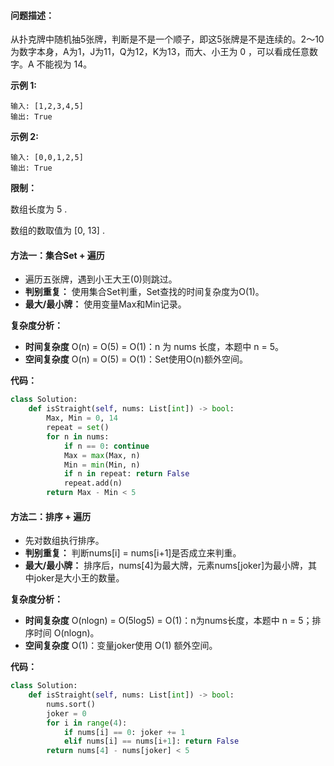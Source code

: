 ####  **问题描述：**

从扑克牌中随机抽5张牌，判断是不是一个顺子，即这5张牌是不是连续的。2～10为数字本身，A为1，J为11，Q为12，K为13，而大、小王为 0 ，可以看成任意数字。A 不能视为 14。



**示例 1:**

```
输入: [1,2,3,4,5]
输出: True
```

**示例 2:**

```
输入: [0,0,1,2,5]
输出: True
```

**限制：**

数组长度为 5 .

数组的数取值为 [0, 13] .



#### **方法一：集合Set + 遍历**

* 遍历五张牌，遇到小王大王(0)则跳过。
* **判别重复：** 使用集合Set判重，Set查找的时间复杂度为O(1)。
* **最大/最小牌：** 使用变量Max和Min记录。

**复杂度分析：**

* **时间复杂度** O(n) = O(5) = O(1)：n 为 nums 长度，本题中 n = 5。
* **空间复杂度** O(n) = O(5) = O(1)：Set使用O(n)额外空间。

**代码：**

```python
class Solution:
    def isStraight(self, nums: List[int]) -> bool:
        Max, Min = 0, 14
        repeat = set()
        for n in nums:
            if n == 0: continue
            Max = max(Max, n)
            Min = min(Min, n)
            if n in repeat: return False
            repeat.add(n)
        return Max - Min < 5
```

#### 方法二：排序 + 遍历

* 先对数组执行排序。
* **判别重复：** 判断nums[i] = nums[i+1]是否成立来判重。
* **最大/最小牌：**  排序后，nums[4]为最大牌，元素nums[joker]为最小牌，其中joker是大小王的数量。

**复杂度分析：**

* **时间复杂度** O(nlogn) = O(5log5) = O(1)：n为nums长度，本题中 n = 5；排序时间 O(nlogn)。
*  **空间复杂度** O(1)：变量joker使用 O(1) 额外空间。

**代码：**

```python
class Solution:
    def isStraight(self, nums: List[int]) -> bool:
        nums.sort()
        joker = 0
        for i in range(4):
            if nums[i] == 0: joker += 1
            elif nums[i] == nums[i+1]: return False
        return nums[4] - nums[joker] < 5
```







